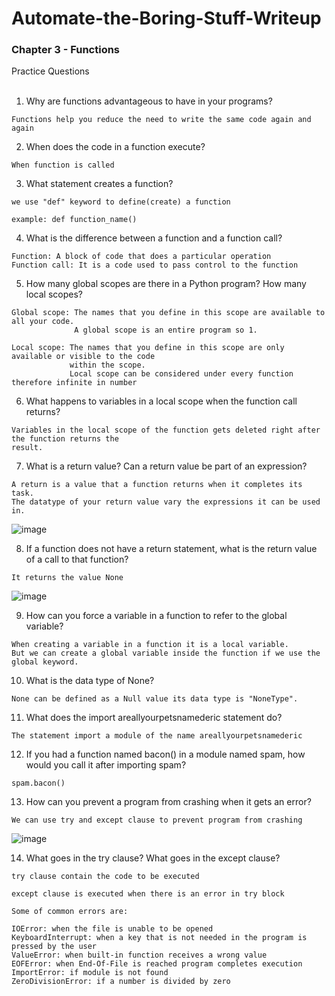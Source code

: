 # Automate-the-Boring-Stuff-Writeup

<h3>Chapter 3 - Functions</h3>

Practice Questions<br></br>

1. Why are functions advantageous to have in your programs?

```
Functions help you reduce the need to write the same code again and again
```

2. When does the code in a function execute?

```
When function is called 
```

3. What statement creates a function?
```
we use "def" keyword to define(create) a function 

example: def function_name()

```

4. What is the difference between a function and a function call?

```
Function: A block of code that does a particular operation
Function call: It is a code used to pass control to the function
```

5. How many global scopes are there in a Python program? How many local scopes?

```
Global scope: The names that you define in this scope are available to all your code.
              A global scope is an entire program so 1.

Local scope: The names that you define in this scope are only available or visible to the code 
             within the scope.
             Local scope can be considered under every function therefore infinite in number
```

6. What happens to variables in a local scope when the function call returns?

```
Variables in the local scope of the function gets deleted right after the function returns the 
result.
```

7. What is a return value? Can a return value be part of an expression?

```
A return is a value that a function returns when it completes its task.
The datatype of your return value vary the expressions it can be used in.

```
![image](https://user-images.githubusercontent.com/113903135/216833663-045ef183-ee4b-423e-98f2-e2352073c27c.png)


8. If a function does not have a return statement, what is the return value of a call to that function?

```
It returns the value None
```
![image](https://user-images.githubusercontent.com/113903135/216833777-e33abb5c-5268-4757-96a1-54b9962632d9.png)

9. How can you force a variable in a function to refer to the global variable?

```
When creating a variable in a function it is a local variable.
But we can create a global variable inside the function if we use the global keyword.
```

10. What is the data type of None?

```
None can be defined as a Null value its data type is "NoneType".
```

11. What does the import areallyourpetsnamederic statement do?

```
The statement import a module of the name areallyourpetsnamederic
```

12. If you had a function named bacon() in a module named spam, how would you call it after importing spam?

```
spam.bacon()
```

13. How can you prevent a program from crashing when it gets an error?

```
We can use try and except clause to prevent program from crashing
```
![image](https://user-images.githubusercontent.com/113903135/216835531-8e2cdd05-e343-4df2-b863-b43de46112de.png)

14. What goes in the try clause? What goes in the except clause?

```
try clause contain the code to be executed

except clause is executed when there is an error in try block

Some of common errors are:

IOError: when the file is unable to be opened
KeyboardInterrupt: when a key that is not needed in the program is pressed by the user
ValueError: when built-in function receives a wrong value
EOFError: when End-Of-File is reached program completes execution
ImportError: if module is not found
ZeroDivisionError: if a number is divided by zero

```
